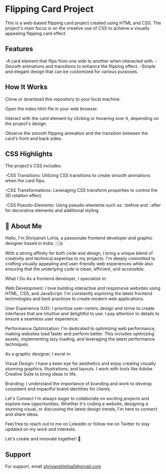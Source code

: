 
# Flipping Card Project
This is a web-based flipping card project created using HTML and CSS. The project's main focus is on the creative use of CSS to achieve a visually appealing flipping card effect.


## Features

-A card element that flips from one side to another when interacted with.
-Smooth animations and transitions to enhance the flipping effect.
-Simple and elegant design that can be customized for various purposes.


## How It Works

Clone or download this repository to your local machine.

Open the index.html file in your web browser.

Interact with the card element by clicking or hovering over it, depending on the project's design.

Observe the smooth flipping animation and the transition between the card's front and back sides.
## CSS Highlights

The project's CSS includes:

-CSS Transitions: Utilizing CSS transitions to create smooth animations when the card flips.

-CSS Transformations: Leveraging CSS transform properties to control the 3D rotation effect.

-CSS Pseudo-Elements: Using pseudo-elements such as ::before and ::after for decorative elements and additional styling.
## 🚀 About Me

Hello, I'm Shriyansh Lohia, a passionate frontend developer and graphic designer based in India. 🇮🇳

With a strong affinity for both code and design, I bring a unique blend of creativity and technical expertise to my projects. I'm deeply committed to crafting visually appealing and user-friendly web experiences while also ensuring that the underlying code is clean, efficient, and accessible.

What I Do
As a frontend developer, I specialize in:

Web Development: I love building interactive and responsive websites using HTML, CSS, and JavaScript. I'm constantly exploring the latest frontend technologies and best practices to create modern web applications.

User Experience (UX): I prioritize user-centric design and strive to create interfaces that are intuitive and delightful to use. I pay attention to details to ensure a seamless user experience.

Performance Optimization: I'm dedicated to optimizing web performance, making websites load faster and perform better. This includes optimizing assets, implementing lazy loading, and leveraging the latest performance techniques.

As a graphic designer, I excel in:

Visual Design: I have a keen eye for aesthetics and enjoy creating visually stunning graphics, illustrations, and layouts. I work with tools like Adobe Creative Suite to bring ideas to life.

Branding: I understand the importance of branding and work to develop consistent and impactful brand identities for clients.

Let's Connect
I'm always eager to collaborate on exciting projects and explore new opportunities. Whether it's coding a website, designing a stunning visual, or discussing the latest design trends, I'm here to connect and share ideas.

Feel free to reach out to me on LinkedIn or follow me on Twitter to stay updated on my work and interests.

Let's create and innovate together! 🚀






## Support

For support, email shriyanshlohia0@gmail.com

